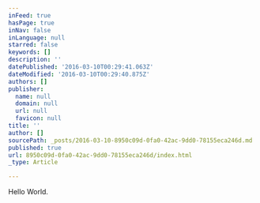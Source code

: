 ```yaml
---
inFeed: true
hasPage: true
inNav: false
inLanguage: null
starred: false
keywords: []
description: ''
datePublished: '2016-03-10T00:29:41.063Z'
dateModified: '2016-03-10T00:29:40.875Z'
authors: []
publisher:
  name: null
  domain: null
  url: null
  favicon: null
title: ''
author: []
sourcePath: _posts/2016-03-10-8950c09d-0fa0-42ac-9dd0-78155eca246d.md
published: true
url: 8950c09d-0fa0-42ac-9dd0-78155eca246d/index.html
_type: Article

---
```

Hello World.